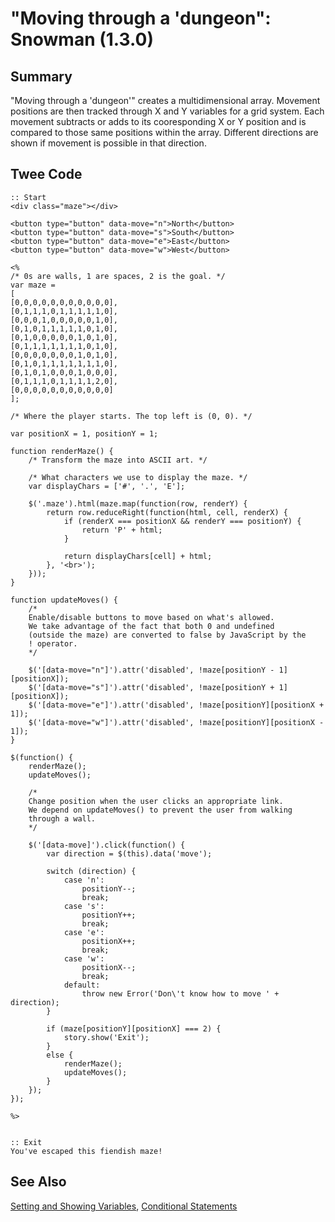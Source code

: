 # "Moving through a 'dungeon": Snowman (1.3.0)

## Summary

"Moving through a 'dungeon'" creates a multidimensional array. Movement positions are then tracked through X and Y variables for a grid system. Each movement subtracts or adds to its cooresponding X or Y position and is compared to those same positions within the array. Different directions are shown if movement is possible in that direction.

## Twee Code

```
:: Start
<div class="maze"></div>

<button type="button" data-move="n">North</button>
<button type="button" data-move="s">South</button>
<button type="button" data-move="e">East</button>
<button type="button" data-move="w">West</button>

<%
/* 0s are walls, 1 are spaces, 2 is the goal. */
var maze =
[
[0,0,0,0,0,0,0,0,0,0,0],
[0,1,1,1,0,1,1,1,1,1,0],
[0,0,0,1,0,0,0,0,0,1,0],
[0,1,0,1,1,1,1,1,0,1,0],
[0,1,0,0,0,0,0,1,0,1,0],
[0,1,1,1,1,1,1,1,0,1,0],
[0,0,0,0,0,0,0,1,0,1,0],
[0,1,0,1,1,1,1,1,1,1,0],
[0,1,0,1,0,0,0,1,0,0,0],
[0,1,1,1,0,1,1,1,1,2,0],
[0,0,0,0,0,0,0,0,0,0,0]
];

/* Where the player starts. The top left is (0, 0). */

var positionX = 1, positionY = 1;

function renderMaze() {
	/* Transform the maze into ASCII art. */

	/* What characters we use to display the maze. */
	var displayChars = ['#', '.', 'E'];

	$('.maze').html(maze.map(function(row, renderY) {
		return row.reduceRight(function(html, cell, renderX) {
			if (renderX === positionX && renderY === positionY) {
				return 'P' + html;
			}

			return displayChars[cell] + html;
		}, '<br>');
	}));
}

function updateMoves() {
	/*
	Enable/disable buttons to move based on what's allowed.
	We take advantage of the fact that both 0 and undefined
	(outside the maze) are converted to false by JavaScript by the
	! operator.
	*/

	$('[data-move="n"]').attr('disabled', !maze[positionY - 1][positionX]);
	$('[data-move="s"]').attr('disabled', !maze[positionY + 1][positionX]);
	$('[data-move="e"]').attr('disabled', !maze[positionY][positionX + 1]);
	$('[data-move="w"]').attr('disabled', !maze[positionY][positionX - 1]);
}

$(function() {
	renderMaze();
	updateMoves();

	/*
	Change position when the user clicks an appropriate link.
	We depend on updateMoves() to prevent the user from walking
	through a wall.
	*/

	$('[data-move]').click(function() {
		var direction = $(this).data('move');

		switch (direction) {
			case 'n':
				positionY--;
				break;
			case 's':
				positionY++;
				break;
			case 'e':
				positionX++;
				break;
			case 'w':
				positionX--;
				break;
			default:
				throw new Error('Don\'t know how to move ' + direction);
		}

		if (maze[positionY][positionX] === 2) {
			story.show('Exit');
		}
		else {
			renderMaze();
			updateMoves();
		}
	});
});

%>


:: Exit
You've escaped this fiendish maze!
```

## See Also

[Setting and Showing Variables](../../settingandshowing/snowman/snowman_settingandshowing.md), 
[Conditional Statements](../../conditionalstatements/snowman/snowman_conditionalstatements.md)
